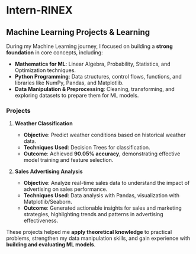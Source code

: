 # Intern-RINEX
## Machine Learning Projects & Learning

During my Machine Learning journey, I focused on building a **strong foundation** in core concepts, including:

- **Mathematics for ML**: Linear Algebra, Probability, Statistics, and Optimization techniques.  
- **Python Programming**: Data structures, control flows, functions, and libraries like NumPy, Pandas, and Matplotlib.  
- **Data Manipulation & Preprocessing**: Cleaning, transforming, and exploring datasets to prepare them for ML models.

### Projects

1. **Weather Classification**
   - **Objective**: Predict weather conditions based on historical weather data.  
   - **Techniques Used**: Decision Trees for classification.  
   - **Outcome**: Achieved **90.05% accuracy**, demonstrating effective model training and feature selection.

2. **Sales Advertising Analysis**
   - **Objective**: Analyze real-time sales data to understand the impact of advertising on sales performance.  
   - **Techniques Used**: Data analysis with Pandas, visualization with Matplotlib/Seaborn.  
   - **Outcome**: Generated actionable insights for sales and marketing strategies, highlighting trends and patterns in advertising effectiveness.

These projects helped me **apply theoretical knowledge** to practical problems, strengthen my data manipulation skills, and gain experience with **building and evaluating ML models**.
